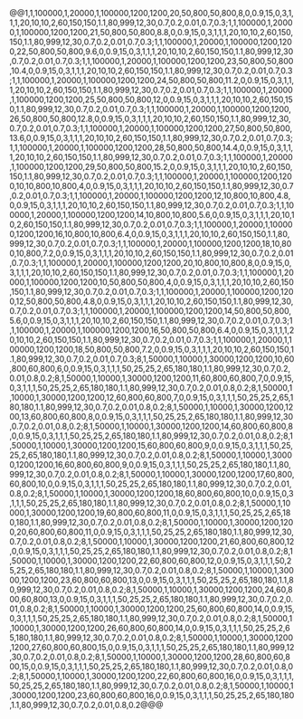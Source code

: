 @@1,1,100000,1,20000,1,100000,1200,1200,20,50,800,50,800,8,0,0.9,15,0,3,1,1,1,20,10,10,2,60,150,150,1.1,80,999,12,30,0.7,0.2,0.01,0.7,0.3;1,1,100000,1,20000,1,100000,1200,1200,21,50,800,50,800,8.8,0,0.9,15,0,3,1,1,1,20,10,10,2,60,150,150,1.1,80,999,12,30,0.7,0.2,0.01,0.7,0.3;1,1,100000,1,20000,1,100000,1200,1200,22,50,800,50,800,9.6,0,0.9,15,0,3,1,1,1,20,10,10,2,60,150,150,1.1,80,999,12,30,0.7,0.2,0.01,0.7,0.3;1,1,100000,1,20000,1,100000,1200,1200,23,50,800,50,800,10.4,0,0.9,15,0,3,1,1,1,20,10,10,2,60,150,150,1.1,80,999,12,30,0.7,0.2,0.01,0.7,0.3;1,1,100000,1,20000,1,100000,1200,1200,24,50,800,50,800,11.2,0,0.9,15,0,3,1,1,1,20,10,10,2,60,150,150,1.1,80,999,12,30,0.7,0.2,0.01,0.7,0.3;1,1,100000,1,20000,1,100000,1200,1200,25,50,800,50,800,12,0,0.9,15,0,3,1,1,1,20,10,10,2,60,150,150,1.1,80,999,12,30,0.7,0.2,0.01,0.7,0.3;1,1,100000,1,20000,1,100000,1200,1200,26,50,800,50,800,12.8,0,0.9,15,0,3,1,1,1,20,10,10,2,60,150,150,1.1,80,999,12,30,0.7,0.2,0.01,0.7,0.3;1,1,100000,1,20000,1,100000,1200,1200,27,50,800,50,800,13.6,0,0.9,15,0,3,1,1,1,20,10,10,2,60,150,150,1.1,80,999,12,30,0.7,0.2,0.01,0.7,0.3;1,1,100000,1,20000,1,100000,1200,1200,28,50,800,50,800,14.4,0,0.9,15,0,3,1,1,1,20,10,10,2,60,150,150,1.1,80,999,12,30,0.7,0.2,0.01,0.7,0.3;1,1,100000,1,20000,1,100000,1200,1200,29,50,800,50,800,15.2,0,0.9,15,0,3,1,1,1,20,10,10,2,60,150,150,1.1,80,999,12,30,0.7,0.2,0.01,0.7,0.3;1,1,100000,1,20000,1,100000,1200,1200,10,10,800,10,800,4,0,0.9,15,0,3,1,1,1,20,10,10,2,60,150,150,1.1,80,999,12,30,0.7,0.2,0.01,0.7,0.3;1,1,100000,1,20000,1,100000,1200,1200,12,10,800,10,800,4.8,0,0.9,15,0,3,1,1,1,20,10,10,2,60,150,150,1.1,80,999,12,30,0.7,0.2,0.01,0.7,0.3;1,1,100000,1,20000,1,100000,1200,1200,14,10,800,10,800,5.6,0,0.9,15,0,3,1,1,1,20,10,10,2,60,150,150,1.1,80,999,12,30,0.7,0.2,0.01,0.7,0.3;1,1,100000,1,20000,1,100000,1200,1200,16,10,800,10,800,6.4,0,0.9,15,0,3,1,1,1,20,10,10,2,60,150,150,1.1,80,999,12,30,0.7,0.2,0.01,0.7,0.3;1,1,100000,1,20000,1,100000,1200,1200,18,10,800,10,800,7.2,0,0.9,15,0,3,1,1,1,20,10,10,2,60,150,150,1.1,80,999,12,30,0.7,0.2,0.01,0.7,0.3;1,1,100000,1,20000,1,100000,1200,1200,20,10,800,10,800,8,0,0.9,15,0,3,1,1,1,20,10,10,2,60,150,150,1.1,80,999,12,30,0.7,0.2,0.01,0.7,0.3;1,1,100000,1,20000,1,100000,1200,1200,10,50,800,50,800,4,0,0.9,15,0,3,1,1,1,20,10,10,2,60,150,150,1.1,80,999,12,30,0.7,0.2,0.01,0.7,0.3;1,1,100000,1,20000,1,100000,1200,1200,12,50,800,50,800,4.8,0,0.9,15,0,3,1,1,1,20,10,10,2,60,150,150,1.1,80,999,12,30,0.7,0.2,0.01,0.7,0.3;1,1,100000,1,20000,1,100000,1200,1200,14,50,800,50,800,5.6,0,0.9,15,0,3,1,1,1,20,10,10,2,60,150,150,1.1,80,999,12,30,0.7,0.2,0.01,0.7,0.3;1,1,100000,1,20000,1,100000,1200,1200,16,50,800,50,800,6.4,0,0.9,15,0,3,1,1,1,20,10,10,2,60,150,150,1.1,80,999,12,30,0.7,0.2,0.01,0.7,0.3;1,1,100000,1,20000,1,100000,1200,1200,18,50,800,50,800,7.2,0,0.9,15,0,3,1,1,1,20,10,10,2,60,150,150,1.1,80,999,12,30,0.7,0.2,0.01,0.7,0.3;8,1,50000,1,10000,1,30000,1200,1200,10,60,800,60,800,6,0,0.9,15,0,3,1,1,1,50,25,25,2,65,180,180,1.1,80,999,12,30,0.7,0.2,0.01,0.8,0.2;8,1,50000,1,10000,1,30000,1200,1200,11,60,800,60,800,7,0,0.9,15,0,3,1,1,1,50,25,25,2,65,180,180,1.1,80,999,12,30,0.7,0.2,0.01,0.8,0.2;8,1,50000,1,10000,1,30000,1200,1200,12,60,800,60,800,7,0,0.9,15,0,3,1,1,1,50,25,25,2,65,180,180,1.1,80,999,12,30,0.7,0.2,0.01,0.8,0.2;8,1,50000,1,10000,1,30000,1200,1200,13,60,800,60,800,8,0,0.9,15,0,3,1,1,1,50,25,25,2,65,180,180,1.1,80,999,12,30,0.7,0.2,0.01,0.8,0.2;8,1,50000,1,10000,1,30000,1200,1200,14,60,800,60,800,8,0,0.9,15,0,3,1,1,1,50,25,25,2,65,180,180,1.1,80,999,12,30,0.7,0.2,0.01,0.8,0.2;8,1,50000,1,10000,1,30000,1200,1200,15,60,800,60,800,9,0,0.9,15,0,3,1,1,1,50,25,25,2,65,180,180,1.1,80,999,12,30,0.7,0.2,0.01,0.8,0.2;8,1,50000,1,10000,1,30000,1200,1200,16,60,800,60,800,9,0,0.9,15,0,3,1,1,1,50,25,25,2,65,180,180,1.1,80,999,12,30,0.7,0.2,0.01,0.8,0.2;8,1,50000,1,10000,1,30000,1200,1200,17,60,800,60,800,10,0,0.9,15,0,3,1,1,1,50,25,25,2,65,180,180,1.1,80,999,12,30,0.7,0.2,0.01,0.8,0.2;8,1,50000,1,10000,1,30000,1200,1200,18,60,800,60,800,10,0,0.9,15,0,3,1,1,1,50,25,25,2,65,180,180,1.1,80,999,12,30,0.7,0.2,0.01,0.8,0.2;8,1,50000,1,10000,1,30000,1200,1200,19,60,800,60,800,11,0,0.9,15,0,3,1,1,1,50,25,25,2,65,180,180,1.1,80,999,12,30,0.7,0.2,0.01,0.8,0.2;8,1,50000,1,10000,1,30000,1200,1200,20,60,800,60,800,11,0,0.9,15,0,3,1,1,1,50,25,25,2,65,180,180,1.1,80,999,12,30,0.7,0.2,0.01,0.8,0.2;8,1,50000,1,10000,1,30000,1200,1200,21,60,800,60,800,12,0,0.9,15,0,3,1,1,1,50,25,25,2,65,180,180,1.1,80,999,12,30,0.7,0.2,0.01,0.8,0.2;8,1,50000,1,10000,1,30000,1200,1200,22,60,800,60,800,12,0,0.9,15,0,3,1,1,1,50,25,25,2,65,180,180,1.1,80,999,12,30,0.7,0.2,0.01,0.8,0.2;8,1,50000,1,10000,1,30000,1200,1200,23,60,800,60,800,13,0,0.9,15,0,3,1,1,1,50,25,25,2,65,180,180,1.1,80,999,12,30,0.7,0.2,0.01,0.8,0.2;8,1,50000,1,10000,1,30000,1200,1200,24,60,800,60,800,13,0,0.9,15,0,3,1,1,1,50,25,25,2,65,180,180,1.1,80,999,12,30,0.7,0.2,0.01,0.8,0.2;8,1,50000,1,10000,1,30000,1200,1200,25,60,800,60,800,14,0,0.9,15,0,3,1,1,1,50,25,25,2,65,180,180,1.1,80,999,12,30,0.7,0.2,0.01,0.8,0.2;8,1,50000,1,10000,1,30000,1200,1200,26,60,800,60,800,14,0,0.9,15,0,3,1,1,1,50,25,25,2,65,180,180,1.1,80,999,12,30,0.7,0.2,0.01,0.8,0.2;8,1,50000,1,10000,1,30000,1200,1200,27,60,800,60,800,15,0,0.9,15,0,3,1,1,1,50,25,25,2,65,180,180,1.1,80,999,12,30,0.7,0.2,0.01,0.8,0.2;8,1,50000,1,10000,1,30000,1200,1200,28,60,800,60,800,15,0,0.9,15,0,3,1,1,1,50,25,25,2,65,180,180,1.1,80,999,12,30,0.7,0.2,0.01,0.8,0.2;8,1,50000,1,10000,1,30000,1200,1200,22,60,800,60,800,16,0,0.9,15,0,3,1,1,1,50,25,25,2,65,180,180,1.1,80,999,12,30,0.7,0.2,0.01,0.8,0.2;8,1,50000,1,10000,1,30000,1200,1200,23,60,800,60,800,16,0,0.9,15,0,3,1,1,1,50,25,25,2,65,180,180,1.1,80,999,12,30,0.7,0.2,0.01,0.8,0.2@@@
